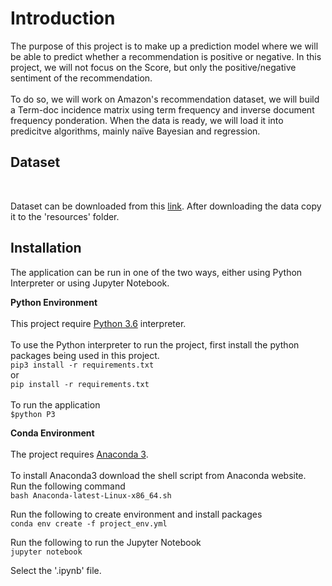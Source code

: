 # Introduction
The purpose of this project is to make up a prediction model where we will be able to predict whether a recommendation is positive or negative. In this project, we will not focus on the Score, but only the positive/negative sentiment of the recommendation.<br /><br />
To do so, we will work on Amazon's recommendation dataset, we will build a Term-doc incidence matrix using term frequency and inverse document frequency ponderation. When the data is ready, we will load it into predicitve algorithms, mainly naïve Bayesian and regression.

## Dataset
<br />

Dataset can be downloaded from this [link](https://drive.google.com/drive/folders/1wxG9HndqfJXw4AdPTW3H69_kUXFA9U6S?usp=sharing).
After downloading the data copy it to the 'resources' folder.

## Installation
The application can be run in one of the two ways, either using Python Interpreter or using Jupyter Notebook.
<br />

**Python Environment** 
<br /><br />
This project require
[Python 3.6](https://www.python.org/ftp/python/3.6.3/python-3.6.3.exe) interpreter.<br /><br />
To use the Python interpreter to run the project, first install the python packages being used in this project.<br />
`pip3 install -r requirements.txt`<br />or
<br />
`pip install -r requirements.txt`
<br />
<br />
To run the application<br />
`$python P3`
<br />

**Conda Environment**
<br /><br />
The project requires [Anaconda 3](https://repo.continuum.io/archive/Anaconda3-5.0.1-Windows-x86_64.exe).
<br /><br />
To install Anaconda3 download the shell script from Anaconda website.<br />
Run the following command <br />
`bash Anaconda-latest-Linux-x86_64.sh`

Run the following to create environment and install packages<br />
`conda env create -f project_env.yml`

Run the following to run the Jupyter Notebook<br />
`jupyter notebook`

Select the '.ipynb' file.

